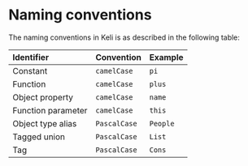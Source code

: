 # Naming conventions

The naming conventions in Keli is as described in the following table:

| Identifier | Convention | Example |
| :--- | :--- | :--- |
| Constant | `camelCase` | `pi` |
| Function | `camelCase` | `plus` |
| Object property | `camelCase` | `name` |
| Function parameter | `camelCase` | `this` |
| Object type alias | `PascalCase` | `People` |
| Tagged union | `PascalCase` | `List` |
| Tag | `PascalCase` | `Cons` |

